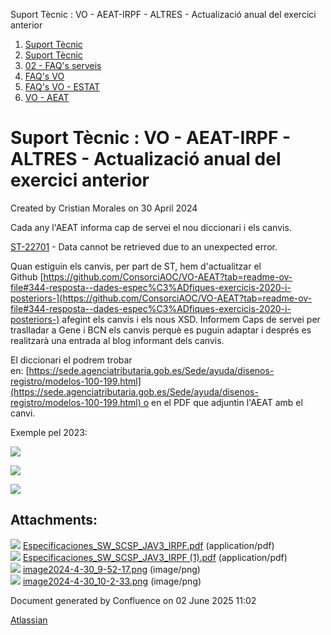 Suport Tècnic : VO - AEAT-IRPF - ALTRES - Actualizació anual del exercici anterior  

1.  [Suport Tècnic](index.md)
2.  [Suport Tècnic](13893782.md)
3.  [02 - FAQ's serveis](26313393.md)
4.  [FAQ's VO](28705575.md)
5.  [FAQ's VO - ESTAT](28705579.md)
6.  [VO - AEAT](VO---AEAT_36340975.md)

Suport Tècnic : VO - AEAT-IRPF - ALTRES - Actualizació anual del exercici anterior
==================================================================================

Created by Cristian Morales on 30 April 2024

Cada any l'AEAT informa cap de servei el nou diccionari i els canvis.   

[ST-22701](https://contacte.aoc.cat/browse/ST-22701?src=confmacro) - Data cannot be retrieved due to an unexpected error.

Quan estiguin els canvis, per part de ST, hem d'actualitzar el Github [https://github.com/ConsorciAOC/VO-AEAT?tab=readme-ov-file#344-resposta--dades-espec%C3%ADfiques-exercicis-2020-i-posteriors-](https://github.com/ConsorciAOC/VO-AEAT?tab=readme-ov-file#344-resposta--dades-espec%C3%ADfiques-exercicis-2020-i-posteriors-) afegint els canvis i els nous XSD. Informem Caps de servei per traslladar a Gene i BCN els canvis perquè es puguin adaptar i després es realitzarà una entrada al blog informant dels canvis.

  

El diccionari el podrem trobar en: [https://sede.agenciatributaria.gob.es/Sede/ayuda/disenos-registro/modelos-100-199.html](https://sede.agenciatributaria.gob.es/Sede/ayuda/disenos-registro/modelos-100-199.html) o en el PDF que adjuntin l'AEAT amb el canvi.

Exemple pel 2023:

[![](rest/documentConversion/latest/conversion/thumbnail/100010321/1)](/download/attachments/100010319/Especificaciones_SW_SCSP_JAV3_IRPF%20%281%29.pdf?version=1&modificationDate=1714463519267&api=v2)

![](attachments/100010319/100010322.png)

![](attachments/100010319/100010324.png)

  

Attachments:
------------

![](images/icons/bullet_blue.gif) [Especificaciones\_SW\_SCSP\_JAV3\_IRPF.pdf](attachments/100010319/100010320.pdf) (application/pdf)  
![](images/icons/bullet_blue.gif) [Especificaciones\_SW\_SCSP\_JAV3\_IRPF (1).pdf](attachments/100010319/100010321.pdf) (application/pdf)  
![](images/icons/bullet_blue.gif) [image2024-4-30\_9-52-17.png](attachments/100010319/100010322.png) (image/png)  
![](images/icons/bullet_blue.gif) [image2024-4-30\_10-2-33.png](attachments/100010319/100010324.png) (image/png)  

Document generated by Confluence on 02 June 2025 11:02

[Atlassian](http://www.atlassian.com/)